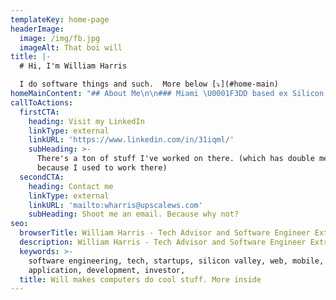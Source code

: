 ```yaml
---
templateKey: home-page
headerImage:
  image: /img/fb.jpg
  imageAlt: That boi will
title: |-
  # Hi, I'm William Harris

  I do software things and such.  More below [⤵️](#home-main)
homeMainContent: "## About Me\n\n### Miami \U0001F3DD️ based ex Silicon Valley software engineer and tech advisor\n\nI'm a full-stack product engineer \U0001F468\U0001F3FF‍\U0001F52C with 10 + years of experience building software primarily on the web and mobile at scale for Silicon Valley Tech Giants (ex-LinkedIn), VC backed startups (ex-OpenSea), and Open Source Projects (<https://github.com/cncf/cnf-testsuite/>).\n\n### Throughout my career, I've built software cross-platform:\n\n* from pre-launch to **userbases in the 100 millions** \n* Across **12+** unique technology stacks \n* with **venture-backed** startup teams totaling **$700+ MM raised** from 2 person seed stage to 100s at Series D.\n* also, with the 4000+ engineering team of **LinkedIn** pre(and post) MSFT acquisition.\n\n## Most recently\n\nOne of the **first 50 employees at** [**OpenSea**](https://opensea.io/) where I built the [**foundations of social integrations**](https://twitter.com/opensea/status/1473416243688480779) with Twitter among other yet to be released social networks **for all NFT collections and accounts** on the service. I also designed and deployed the pioneering **social media metadata service backend that powers trust an safety analytics** based on imported social profiles (i.e. a users follower count and other metrics) among other projects\n\nPrior to that\n\n**Helping to build a growing 7 figure business** with Kubernetes ☸ (k8s) and crystal lang as a **founding core maintainer** of the open source [ **https://github.com/cncf/cnf-testsuite/**](https://github.com/cncf/cnf-testsuite/) **a project with over ~100 stars on github** \n\n**tl:dr?** the **suite** assesses that **k8s** apps built in the **1.74 trillion telecom \U0001F4DE\U0001F4F1☎️\U0001F4E1 industry can scale** for the **CNCF** whose members include **Google and Amazon** among other cloud giants [https://www.**cncf**.io/about/members/](https://www.cncf.io/about/members/)\n\nWhich I [**gave a talk**](https://youtu.be/n8g60VglyUw?list=PLe1-A91ZPTpAhkbyQSFbF5DdZEFhlMxEL&t=694) about at the [**2021 Crystal 1.0 Conference**](https://crystal-lang.org/conference/)\n\nhttps://www.eventbrite.com.ar/e/crystal-conference-10-launch-tickets-149153252393\n\n## Before that\n\nI dove deeply into web app dev and built **code bases from scratch to 100,000s+** lines of code \U0001F4BB on \n\n* **Frontend** (js, &lt;insert flavor of the month framework &gt;, etc.)  \n* **Ruby / Rails** or **Node.js** backends, \n* with **PostgreSQL** in general as the data store.\n\n## About the biz\n\n### I **taught myself to code in high school** and earned a B.S. in Computer Science from **Georgia Tech**.\n\nI spent my free time in college **building** this consulting biz I still operate today on the side. So I bring value from **ideation to launch and beyond** since **I've worn many hats** and empathize with other roles in a business. I've \n\n* **Sold**, previously **six figures of revenue only working part-time** as an independent and now help close **7 figure deals with a team**.\n* **built** successful **marketing campaigns for 300+ person social events** in San Francisco\n* **Written** blog posts with **10,000+** views\n* **advised** startups on product and engineering strategy. \n\n## Constantly learning\n\nI'm continually learning new things also. A few projects:\n\n* I built and polished apps that received **press coverage from 7+ internationally recognized news outlets** and were downloaded over **80,000** times in around **70+ countries** \n* an auto prioritizing todo list in Trello and a summarizer. using AWS lambda, the serverless framework, and the Trello api \n* a [hacker news](https://news.ycombinator.com/) comment notifier with node.js + hasura on k8s [**https://www.hacknotescenter.com/**](https://www.hacknotescenter.com/)\n\n## In my spare time\n\nI enjoy **mentoring** (**mentees** have gone on to have successful tech careers and **even raise Venture Capital**). \n\n## Lets brainstorm!\n\nFinally, whether or not **we work together**. I'm always a person you can **reach out to and brainstorm** on challenging technical problems."
callToActions:
  firstCTA:
    heading: Visit my LinkedIn
    linkType: external
    linkURL: 'https://www.linkedin.com/in/31iqml/'
    subHeading: >-
      There's a ton of stuff I've worked on there. (which has double meaning
      because I used to work there)
  secondCTA:
    heading: Contact me
    linkType: external
    linkURL: 'mailto:wharris@upscalews.com'
    subHeading: Shoot me an email. Because why not?
seo:
  browserTitle: William Harris - Tech Advisor and Software Engineer Extraordinaire
  description: William Harris - Tech Advisor and Software Engineer Extraordinaire
  keywords: >-
    software engineering, tech, startups, silicon valley, web, mobile,
    application, development, investor, 
  title: Will makes computers do cool stuff. More inside
---
```


